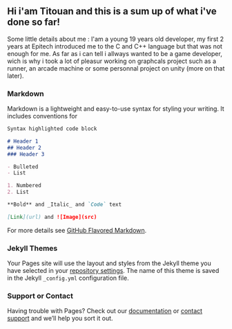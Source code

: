 ## Hi i'am Titouan and this is a sum up of what i've done so far!

Some little details about me :
I'am a young 19 years old developer, my first 2 years at Epitech introduced me to the C and C++ language but that was not enough for me.
As far as i can tell i allways wanted to be a game developer, wich is why i took a lot of pleasur working on graphcals project such as a runner, an arcade machine or some personnal project on unity (more on that later).

### Markdown

Markdown is a lightweight and easy-to-use syntax for styling your writing. It includes conventions for

```markdown
Syntax highlighted code block

# Header 1
## Header 2
### Header 3

- Bulleted
- List

1. Numbered
2. List

**Bold** and _Italic_ and `Code` text

[Link](url) and ![Image](src)
```

For more details see [GitHub Flavored Markdown](https://guides.github.com/features/mastering-markdown/).

### Jekyll Themes

Your Pages site will use the layout and styles from the Jekyll theme you have selected in your [repository settings](https://github.com/Bailly-titouan/titouan.github.io/settings/pages). The name of this theme is saved in the Jekyll `_config.yml` configuration file.

### Support or Contact

Having trouble with Pages? Check out our [documentation](https://docs.github.com/categories/github-pages-basics/) or [contact support](https://support.github.com/contact) and we’ll help you sort it out.
